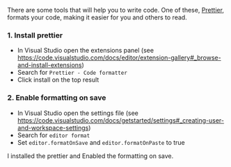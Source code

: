 There are some tools that will help you to write code. One of these, [Prettier](https://prettier.io/), formats your code, making it easier for you and others to read.

### 1. Install prettier

* In Visual Studio open the extensions panel (see https://code.visualstudio.com/docs/editor/extension-gallery#_browse-and-install-extensions)
* Search for `Prettier - Code formatter`
* Click install on the top result

### 2. Enable formatting on save

* In Visual Studio open the settings file (see https://code.visualstudio.com/docs/getstarted/settings#_creating-user-and-workspace-settings)
* Search for `editor format`
* Set `editor.formatOnSave` and `editor.formatOnPaste` to true


I installed the prettier and Enabled the formatting on save.